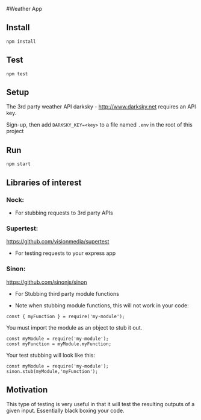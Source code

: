 #Weather App

## Install

`npm install`


## Test

`npm test`

## Setup

The 3rd party weather API darksky - http://www.darksky.net requires an API key.

Sign-up, then add `DARKSKY_KEY=<key>` to a file named `.env` in the root of this project

## Run

`npm start`


## Libraries of interest

### Nock:

* For stubbing requests to 3rd party APIs

### Supertest:

https://github.com/visionmedia/supertest

* For testing requests to your express app

### Sinon:

https://github.com/sinonjs/sinon

* For Stubbing third party module functions

* Note when stubbing module functions, this will not work in your code:

```
const { myFunction } = require('my-module');
```

You must import the module as an object to stub it out.


```
const myModule = require('my-module');
const myFunction = myModule.myFunction;
```

Your test stubbing will look like this:

```
const myModule = require('my-module');
sinon.stub(myModule,'myFunction');
```

## Motivation

This type of testing is very useful in that it will test the resulting outputs of a given input. Essentially black boxing your code.
